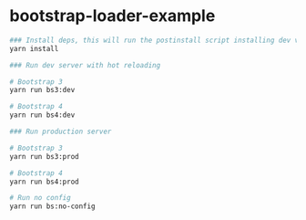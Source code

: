 bootstrap-loader-example
=========================

```bash
### Install deps, this will run the postinstall script installing dev version
yarn install

### Run dev server with hot reloading

# Bootstrap 3
yarn run bs3:dev

# Bootstrap 4
yarn run bs4:dev

### Run production server

# Bootstrap 3
yarn run bs3:prod

# Bootstrap 4
yarn run bs4:prod

# Run no config
yarn run bs:no-config
```
